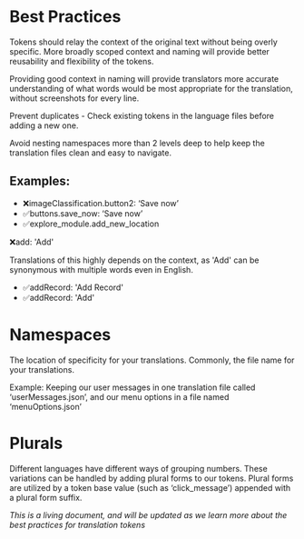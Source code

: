 # Best Practices
Tokens should relay the context of the original text without being overly specific. More broadly scoped context and naming will provide better reusability and flexibility of the tokens.

Providing good context in naming will provide translators more accurate understanding of what words would be most appropriate for the translation, without screenshots for every line.

Prevent duplicates - Check existing tokens in the language files before adding a new one.

Avoid nesting namespaces more than 2 levels deep to help keep the translation files clean and easy to navigate.

## Examples:
- ❌imageClassification.button2: ‘Save now’
- ✅buttons.save_now: ‘Save now’
- ✅explore_module.add_new_location


❌add: 'Add'

Translations of this highly depends on the context, as 'Add' can be synonymous with multiple words even in English.
- ✅addRecord: 'Add Record'
- ✅addRecord: 'Add'

# Namespaces
The location of specificity for your translations. Commonly, the file name for your translations.

Example: Keeping our user messages in one translation file called ‘userMessages.json’, and our menu options in a file named ‘menuOptions.json’

# Plurals
Different languages have different ways of grouping numbers. These variations can be handled by adding plural forms to our tokens. Plural forms are utilized by a token base value (such as ‘click_message’) appended with a plural form suffix.

 _This is a living document, and will be updated as we learn more about the best practices for translation tokens_